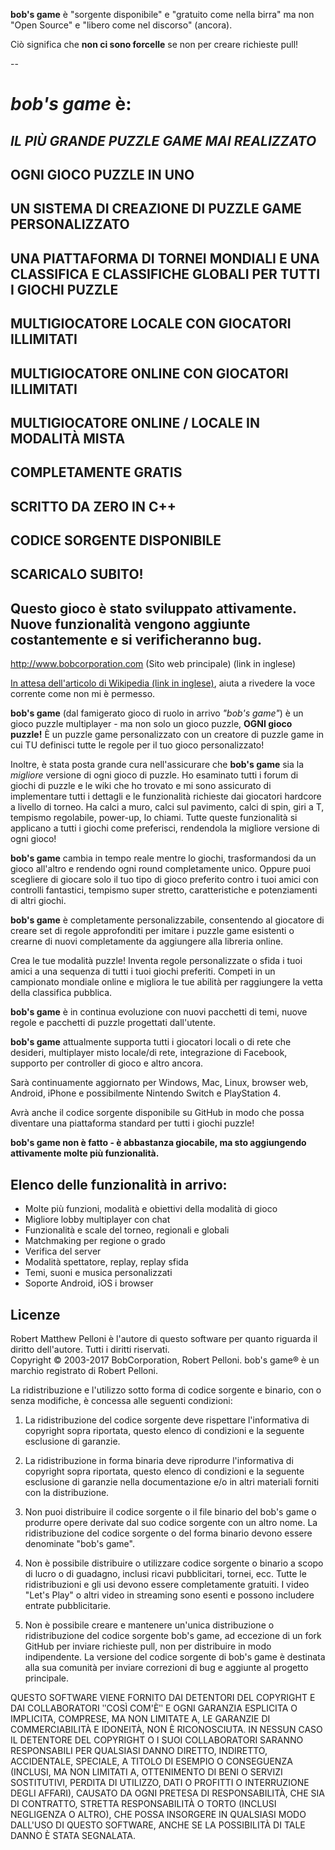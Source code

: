 **bob's game** è "sorgente disponibile" e "gratuito come nella birra" ma non "Open Source" e "libero come nel discorso" (ancora).

Ciò significa che **non ci sono forcelle** se non per creare richieste pull!

--

# *bob's game* è:

## *IL PIÙ GRANDE PUZZLE GAME MAI REALIZZATO*

## OGNI GIOCO PUZZLE IN UNO

## UN SISTEMA DI CREAZIONE DI PUZZLE GAME PERSONALIZZATO

## UNA PIATTAFORMA DI TORNEI MONDIALI E UNA CLASSIFICA E CLASSIFICHE GLOBALI PER TUTTI I GIOCHI PUZZLE

## MULTIGIOCATORE LOCALE CON GIOCATORI ILLIMITATI

## MULTIGIOCATORE ONLINE CON GIOCATORI ILLIMITATI

## MULTIGIOCATORE ONLINE / LOCALE IN MODALITÀ MISTA

## COMPLETAMENTE GRATIS

## SCRITTO DA ZERO IN C++

## CODICE SORGENTE DISPONIBILE

## SCARICALO SUBITO!

## Questo gioco è stato sviluppato attivamente. Nuove funzionalità vengono aggiunte costantemente e si verificheranno bug.

http://www.bobcorporation.com (Sito web principale) (link in inglese)

[In attesa dell'articolo di Wikipedia (link in inglese)](https://en.wikipedia.org/w/index.php?title=Bob%27s_Game&oldid=713042467), aiuta a rivedere la voce corrente come non mi è permesso.

**bob's game** (dal famigerato gioco di ruolo in arrivo *"bob's game"*) è un gioco puzzle multiplayer - ma non solo un gioco puzzle, **OGNI gioco puzzle!**  È un puzzle game personalizzato con un creatore di puzzle game in cui TU definisci tutte le regole per il tuo gioco personalizzato!

Inoltre, è stata posta grande cura nell'assicurare che **bob's game** sia la *migliore* versione di ogni gioco di puzzle.  Ho esaminato tutti i forum di giochi di puzzle e le wiki che ho trovato e mi sono assicurato di implementare tutti i dettagli e le funzionalità richieste dai giocatori hardcore a livello di torneo.  Ha calci a muro, calci sul pavimento, calci di spin, giri a T, tempismo regolabile, power-up, lo chiami.  Tutte queste funzionalità si applicano a tutti i giochi come preferisci, rendendola la migliore versione di ogni gioco!

**bob's game** cambia in tempo reale mentre lo giochi, trasformandosi da un gioco all'altro e rendendo ogni round completamente unico.  Oppure puoi scegliere di giocare solo il tuo tipo di gioco preferito contro i tuoi amici con controlli fantastici, tempismo super stretto, caratteristiche e potenziamenti di altri giochi.

**bob's game** è completamente personalizzabile, consentendo al giocatore di creare set di regole approfonditi per imitare i puzzle game esistenti o crearne di nuovi completamente da aggiungere alla libreria online.

Crea le tue modalità puzzle!  Inventa regole personalizzate o sfida i tuoi amici a una sequenza di tutti i tuoi giochi preferiti.  Competi in un campionato mondiale online e migliora le tue abilità per raggiungere la vetta della classifica pubblica.

**bob's game** è in continua evoluzione con nuovi pacchetti di temi, nuove regole e pacchetti di puzzle progettati dall'utente.

**bob's game** attualmente supporta tutti i giocatori locali o di rete che desideri, multiplayer misto locale/di rete, integrazione di Facebook, supporto per controller di gioco e altro ancora.

Sarà continuamente aggiornato per Windows, Mac, Linux, browser web, Android, iPhone e possibilmente Nintendo Switch e PlayStation 4.

Avrà anche il codice sorgente disponibile su GitHub in modo che possa diventare una piattaforma standard per tutti i giochi puzzle!

**bob's game non è fatto - è abbastanza giocabile, ma sto aggiungendo attivamente molte più funzionalità.**

## Elenco delle funzionalità in arrivo:
* Molte più funzioni, modalità e obiettivi della modalità di gioco
* Migliore lobby multiplayer con chat
* Funzionalità e scale del torneo, regionali e globali
* Matchmaking per regione o grado
* Verifica del server
* Modalità spettatore, replay, replay sfida
* Temi, suoni e musica personalizzati
* Soporte Android, iOS i browser

## Licenze
Robert Matthew Pelloni è l'autore di questo software per quanto riguarda il diritto dell'autore. Tutti i diritti riservati.<br />
Copyright © 2003-2017 BobCorporation, Robert Pelloni. bob's game® è un marchio registrato di Robert Pelloni.

La ridistribuzione e l'utilizzo sotto forma di codice sorgente e binario, con o senza modifiche, è concessa alle seguenti condizioni:

1. La ridistribuzione del codice sorgente deve rispettare l'informativa di copyright sopra riportata, questo elenco di condizioni e la seguente esclusione di garanzie.

2. La ridistribuzione in forma binaria deve riprodurre l'informativa di copyright sopra riportata, questo elenco di condizioni e la seguente esclusione di garanzie nella documentazione e/o in altri materiali forniti con la distribuzione.

3. Non puoi distribuire il codice sorgente o il file binario del bob's game o produrre opere derivate dal suo codice sorgente con un altro nome. La ridistribuzione del codice sorgente o del forma binario devono essere denominate "bob's game".

4. Non è possibile distribuire o utilizzare codice sorgente o binario a scopo di lucro o di guadagno, inclusi ricavi pubblicitari, tornei, ecc. Tutte le ridistribuzioni e gli usi devono essere completamente gratuiti. I video "Let's Play" o altri video in streaming sono esenti e possono includere entrate pubblicitarie.

5. Non è possibile creare e mantenere un'unica distribuzione o ridistribuzione del codice sorgente bob's game, ad eccezione di un fork GitHub per inviare richieste pull, non per distribuire in modo indipendente. La versione del codice sorgente di bob's game è destinata alla sua comunità per inviare correzioni di bug e aggiunte al progetto principale.

QUESTO SOFTWARE VIENE FORNITO DAI DETENTORI DEL COPYRIGHT E DAI COLLABORATORI ʺCOSÌ COM'Èʺ E OGNI GARANZIA ESPLICITA O IMPLICITA, COMPRESE, MA NON LIMITATE A, LE GARANZIE DI COMMERCIABILITÀ E IDONEITÀ, NON È RICONOSCIUTA. IN NESSUN CASO IL DETENTORE DEL COPYRIGHT O I SUOI COLLABORATORI SARANNO RESPONSABILI PER QUALSIASI DANNO DIRETTO, INDIRETTO, ACCIDENTALE, SPECIALE, A TITOLO DI ESEMPIO O CONSEGUENZA (INCLUSI, MA NON LIMITATI A, OTTENIMENTO DI BENI O SERVIZI SOSTITUTIVI, PERDITA DI UTILIZZO, DATI O PROFITTI O INTERRUZIONE DEGLI AFFARI), CAUSATO DA OGNI PRETESA DI RESPONSABILITÀ, CHE SIA DI CONTRATTO, STRETTA RESPONSABILITÀ O TORTO (INCLUSI NEGLIGENZA O ALTRO), CHE POSSA INSORGERE IN QUALSIASI MODO DALL'USO DI QUESTO SOFTWARE, ANCHE SE LA POSSIBILITÀ DI TALE DANNO È STATA SEGNALATA.
